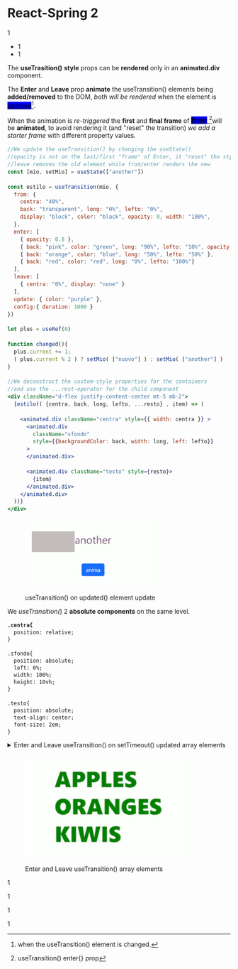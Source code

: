 # React-Spring 2

1

* 1
* 1

The **useTrasition()** **style** props can be **rendered** only in an **animated.div** component.

The **Enter** and **Leave** prop **animate** the useTransition() elements being **added/removed** to the DOM, _both will be rendered_ when the element is [<mark style="background-color:blue;">updated</mark>](#user-content-fn-1)[^1].

When the animation is _re-triggered_ the **first** and **final frame** of [<mark style="background-color:blue;">**Enter**</mark> ](#user-content-fn-2)[^2]will be **animated**, to avoid rendering it (and "reset" the transition) _we add a starter frame_ with different property values.

```jsx
//We update the useTransition() by changing the useState()
//opacity is not on the last/first "frame" of Enter, it "reset" the style props
//leave removes the old element while from/enter renders the new
const [mio, setMio] = useState(["another"])

const estilo = useTransition(mio, {
  from: {
    centra: "40%",
    back: "transparent", long: "0%", lefto: "0%",
    display: "block", color: "black", opacity: 0, width: "100%",
  },
  enter: [
    { opacity: 0.8 }, 
    { back: "pink", color: "green", long: "90%", lefto: "10%", opacity: 1 },
    { back: "orange", color: "blue", long: "50%", lefto: "50%" },
    { back: "red", color: "red", long: "0%", lefto: "100%"}
  ],
  leave: [
    { centra: "0%", display: "none" }
  ],
  update: { color: "purple" },
  config:{ duration: 1000 }
})

let plus = useRef(0)

function changed(){
  plus.current += 1;
  ( plus.current % 2 ) ? setMio( ["nuovo"] ) : setMio( ["another"] )
}

//We deconstruct the custom-style properties for the containers
//and use the ...rest-operator for the child component
<div className="d-flex justify-content-center mt-5 mb-2">
  {estilo(( {centra, back, long, lefto, ...resto} , item) => (
  
    <animated.div className="centra" style={{ width: centra }} >
      <animated.div 
        className="sfondo"
        style={{backgroundColor: back, width: long, left: lefto}}
      >
      </animated.div>

      <animated.div className="testo" style={resto}>
        {item}
      </animated.div>
    </animated.div>
  ))}
</div>

```

<figure><img src="../.gitbook/assets/RepAnimation3.gif" alt="" width="297"><figcaption><p>useTransition() on updated() element update</p></figcaption></figure>

We _useTransition(_) 2 **absolute components** on the same level.

<pre class="language-css" data-overflow="wrap" data-full-width="false"><code class="lang-css"><strong>.centra{
</strong>  position: relative;
}

.sfondo{
  position: absolute;
  left: 0%;
  width: 100%;
  height: 10vh;
}

.testo{
  position: absolute;
  text-align: center;
  font-size: 2em;
}
</code></pre>

<details>

<summary>Enter and Leave useTransition() on setTimeout() updated array elements</summary>

A useTransition() updated array **won't animate** its **unchanging** values.

The **setTimeout()** array updates will resolve **sequentially**, based on their timeout (2000 + 2000 + 1000), _not their syntax order_.

```jsx
//We empty the array element to re-start the animation
//Even if rotateX(0) is the default, we declare it to Eenter animate

const [testi, setTesti] = useState([])

const transitions = useTransition(testi, {
  from: {
    innerHeight: 0,
    opacity: 0, color: 'orange', height: 0,
    transform: 'perspective(600px) rotateX(0deg)',
  },
  enter: [
    { opacity: 1, height: 80, innerHeight: 80 , color: "green" },
    { transform: 'perspective(600px) rotateX(180deg)', color: 'yellow' },
    { transform: 'perspective(600px) rotateX(0deg)', color: "red" },
  ],
  leave: [
    { color: 'purple' }, 
    { innerHeight: 0 }, 
    { opacity: 0, height: 0 }
  ],
  update: { color: 'pink' },  
})

const reset = useCallback(() => {
  setTesti([])
  setTimeout(() => setTesti(['Apples', 'Kiwis']) , 5000)
  setTimeout(() => setTesti(['Apples', 'Bananas', 'Kiwis']) , 4000)
  setTimeout(() => setTesti(['Apples', 'Oranges', 'Kiwis']), 2000)
}, [])

//useEffect() triggers the animation once during the initial render
useEffect(() => {
  reset()
}, [])

//Flex is for the Y-align while block is to render the words
<div className='d-flex align-items-center' style={{ height: "320px" }} >
  <div style={{display: "block"}}>
  {transitions(({ innerHeight, ...rest }, item) => (
    <animated.div className="transitionsItem" style={rest}>
      <animated.div style={{ overflow: 'hidden', height: innerHeight }}> 
        {item} 
      </animated.div>
    </animated.div>
  ))}
  </div>
</div>

```

We use the CSS for the text.

```css
.main {
  height: 320px;
  display: flex;
  align-items: center;
}

.transitionsItem {
  font-size: 4em;
  font-weight: 800;
  text-transform: uppercase;
  line-height: 80px;
}
```

</details>

<figure><img src="../.gitbook/assets/EnterLeaveAn1.gif" alt="" width="375"><figcaption><p>Enter and Leave useTransition() array elements</p></figcaption></figure>

1

1

1

1

[^1]: when the useTransition() element is changed.

[^2]: useTransition() enter{} prop
